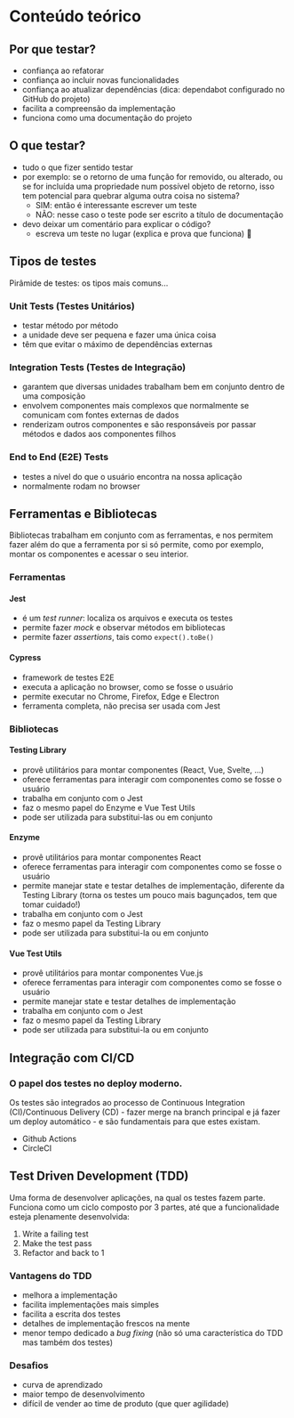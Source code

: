 # Conteúdo teórico

## Por que testar?
- confiança ao refatorar
- confiança ao incluir novas funcionalidades
- confiança ao atualizar dependências (dica: dependabot configurado no GitHub do projeto)
- facilita a compreensão da implementação
- funciona como uma documentação do projeto

## O que testar?
- tudo o que fizer sentido testar
- por exemplo: se o retorno de uma função for removido, ou alterado, ou se for incluída uma propriedade num possível objeto de retorno, isso tem potencial para quebrar alguma outra coisa no sistema? 
  - SIM: então é interessante escrever um teste
  - NÃO: nesse caso o teste pode ser escrito a título de documentação
- devo deixar um comentário para explicar o código?
  - escreva um teste no lugar (explica e prova que funciona) :rocket:

## Tipos de testes
Pirâmide de testes: os tipos mais comuns...
### Unit Tests (Testes Unitários) 
- testar método por método
- a unidade deve ser pequena e fazer uma única coisa
- têm que evitar o máximo de dependências externas
### Integration Tests (Testes de Integração)
- garantem que diversas unidades trabalham bem em conjunto dentro de uma composição
- envolvem componentes mais complexos que normalmente se comunicam com fontes externas de dados
- renderizam outros componentes e são responsáveis por passar métodos e dados aos componentes filhos 
### End to End (E2E) Tests
- testes a nível do que o usuário encontra na nossa aplicação
- normalmente rodam no browser

## Ferramentas e Bibliotecas
Bibliotecas trabalham em conjunto com as ferramentas, e nos permitem fazer além do que a ferramenta por si só permite, como por exemplo, montar os componentes e acessar o seu interior.
### Ferramentas
#### Jest
- é um _test runner_: localiza os arquivos e executa os testes
- permite fazer _mock_ e observar métodos em bibliotecas
- permite fazer _assertions_, tais como `expect().toBe()`
#### Cypress
- framework de testes E2E
- executa a aplicação no browser, como se fosse o usuário
- permite executar no Chrome, Firefox, Edge e Electron
- ferramenta completa, não precisa ser usada com Jest
### Bibliotecas
#### Testing Library
- provê utilitários para montar componentes (React, Vue, Svelte, ...)
- oferece ferramentas para interagir com componentes como se fosse o usuário
- trabalha em conjunto com o Jest
- faz o mesmo papel do Enzyme e Vue Test Utils
- pode ser utilizada para substitui-las ou em conjunto
#### Enzyme
- provê utilitários para montar componentes React
- oferece ferramentas para interagir com componentes como se fosse o usuário
- permite manejar state e testar detalhes de implementação, diferente da Testing Library (torna os testes um pouco mais bagunçados, tem que tomar cuidado!)
- trabalha em conjunto com o Jest
- faz o mesmo papel da Testing Library 
- pode ser utilizada para substitui-la ou em conjunto
#### Vue Test Utils
- provê utilitários para montar componentes Vue.js
- oferece ferramentas para interagir com componentes como se fosse o usuário
- permite manejar state e testar detalhes de implementação
- trabalha em conjunto com o Jest
- faz o mesmo papel da Testing Library 
- pode ser utilizada para substitui-la ou em conjunto

## Integração com CI/CD
### O papel dos testes no deploy moderno.
Os testes são integrados ao processo de Continuous Integration (CI)/Continuous Delivery (CD) - fazer merge na branch principal e já fazer um deploy automático - e são fundamentais para que estes existam.
- Github Actions
- CircleCI

## Test Driven Development (TDD)
Uma forma de desenvolver aplicações, na qual os testes fazem parte. Funciona como um ciclo composto por 3 partes, até que a funcionalidade esteja plenamente desenvolvida:
1. Write a failing test
2. Make the test pass
3. Refactor and back to 1
### Vantagens do TDD
- melhora a implementação
- facilita implementações mais simples
- facilita a escrita dos testes
- detalhes de implementação frescos na mente
- menor tempo dedicado a _bug fixing_ (não só uma característica do TDD mas também dos testes)
### Desafios
- curva de aprendizado
- maior tempo de desenvolvimento
- difícil de vender ao time de produto (que quer agilidade)
